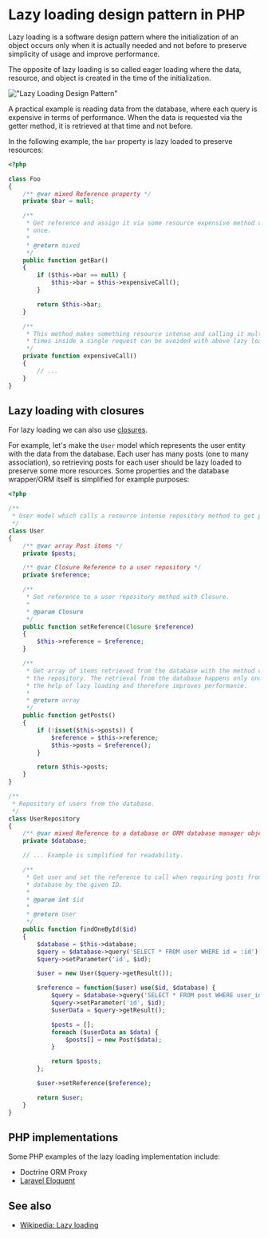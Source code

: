 # Lazy loading design pattern in PHP

Lazy loading is a software design pattern where the initialization of an object
occurs only when it is actually needed and not before to preserve simplicity of
usage and improve performance.

The opposite of lazy loading is so called eager loading where the data,
resource, and object is created in the time of the initialization.

!["Lazy Loading Design Pattern"](https://raw.githubusercontent.com/php-earth/PHP.earth/master/assets/images/oop/design-patterns/lazy-loading.png "Lazy Loading Design Pattern")

A practical example is reading data from the database, where each query is
expensive in terms of performance. When the data is requested via the getter
method, it is retrieved at that time and not before.

In the following example, the `bar` property is lazy loaded to preserve
resources:

```php
<?php

class Foo
{
    /** @var mixed Reference property */
    private $bar = null;

    /**
     * Get reference and assign it via some resource expensive method call only
     * once.
     *
     * @return mixed
     */
    public function getBar()
    {
        if ($this->bar == null) {
            $this->bar = $this->expensiveCall();
        }

        return $this->bar;
    }

    /**
     * This method makes something resource intense and calling it multiple
     * times inside a single request can be avoided with above lazy loading.
     */
    private function expensiveCall()
    {
        // ...
    }
}
```

## Lazy loading with closures

For lazy loading we can also use [closures](http://php.net/manual/en/class.closure.php).

For example, let's make the `User` model which represents the user entity with
the data from the database. Each user has many posts (one to many association),
so retrieving posts for each user should be lazy loaded to preserve some more
resources. Some properties and the database wrapper/ORM itself is simplified
for example purposes:

```php
<?php

/**
 * User model which calls a resource intense repository method to get posts.
 */
class User
{
    /** @var array Post items */
    private $posts;

    /** @var Closure Reference to a user repository */
    private $reference;

    /**
     * Set reference to a user repository method with Closure.
     *
     * @param Closure
     */
    public function setReference(Closure $reference)
    {
        $this->reference = $reference;
    }

    /**
     * Get array of items retrieved from the database with the method call of
     * the repository. The retrieval from the database happens only once with
     * the help of lazy loading and therefore improves performance.
     *
     * @return array
     */
    public function getPosts()
    {
        if (!isset($this->posts)) {
            $reference = $this->reference;
            $this->posts = $reference();
        }

        return $this->posts;
    }
}

/**
 * Repository of users from the database.
 */
class UserRepository
{
    /** @var mixed Reference to a database or ORM database manager object. */
    private $database;

    // ... Example is simplified for readability.

    /**
     * Get user and set the reference to call when requiring posts from the
     * database by the given ID.
     *
     * @param int $id
     *
     * @return User
     */
    public function findOneById($id)
    {
        $database = $this->database;
        $query = $database->query('SELECT * FROM user WHERE id = :id')
        $query->setParameter('id', $id);

        $user = new User($query->getResult());

        $reference = function($user) use($id, $database) {
            $query = $database->query('SELECT * FROM post WHERE user_id = :id');
            $query->setParameter('id', $id);
            $userData = $query->getResult();

            $posts = [];
            foreach ($userData as $data) {
                $posts[] = new Post($data);
            }

            return $posts;
        };

        $user->setReference($reference);

        return $user;
    }
}
```

## PHP implementations

Some PHP examples of the lazy loading implementation include:

* Doctrine ORM Proxy
* [Laravel Eloquent](https://laravel.com/docs/5.2/eloquent-relationships#lazy-eager-loading)

## See also

* [Wikipedia: Lazy loading](https://en.wikipedia.org/wiki/Lazy_loading)
